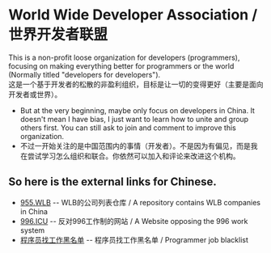 # World Wide Developer Association / 世界开发者联盟

This is a non-profit loose organization for developers (programmers), focusing on making everything better for programmers or the world (Normally titled "developers for developers").  
这是一个基于开发者的松散的非盈利组织，目标是让一切的变得更好（主要是面向开发者或世界）。

* But at the very beginning, maybe only focus on developers in China. It doesn't mean I have bias, I just want to learn how to unite and group others first. You can still ask to join and comment to improve this organization.
* 不过一开始关注的是中国范围内的事情（开发者）。不是因为有偏见，而是我在尝试学习怎么组织和联合。你依然可以加入和评论来改进这个机构。
  
## So here is the external links for Chinese.

* [955.WLB](https://github.com/formulahendry/955.WLB) -- WLB的公司列表仓库 / A repository contains WLB companies in China
* [996.ICU](https://996.icu/) -- 反对996工作制的网站 / A Website opposing the 996 work system
* [程序员找工作黑名单](https://github.com/JiangYuanGit/programmer-job-blacklist) -- 程序员找工作黑名单 / Programmer job blacklist
